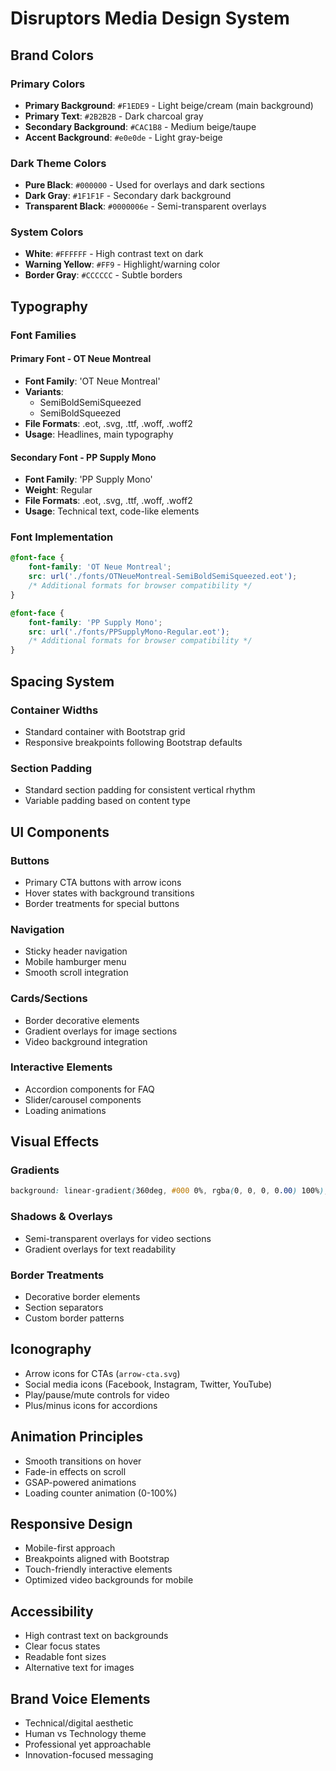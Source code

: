 # Disruptors Media Design System

## Brand Colors

### Primary Colors
- **Primary Background**: `#F1EDE9` - Light beige/cream (main background)
- **Primary Text**: `#2B2B2B` - Dark charcoal gray
- **Secondary Background**: `#CAC1B8` - Medium beige/taupe
- **Accent Background**: `#e0e0de` - Light gray-beige

### Dark Theme Colors
- **Pure Black**: `#000000` - Used for overlays and dark sections
- **Dark Gray**: `#1F1F1F` - Secondary dark background
- **Transparent Black**: `#0000006e` - Semi-transparent overlays

### System Colors
- **White**: `#FFFFFF` - High contrast text on dark
- **Warning Yellow**: `#FF9` - Highlight/warning color
- **Border Gray**: `#CCCCCC` - Subtle borders

## Typography

### Font Families

#### Primary Font - OT Neue Montreal
- **Font Family**: 'OT Neue Montreal'
- **Variants**: 
  - SemiBoldSemiSqueezed
  - SemiBoldSqueezed
- **File Formats**: .eot, .svg, .ttf, .woff, .woff2
- **Usage**: Headlines, main typography

#### Secondary Font - PP Supply Mono
- **Font Family**: 'PP Supply Mono'
- **Weight**: Regular
- **File Formats**: .eot, .svg, .ttf, .woff, .woff2
- **Usage**: Technical text, code-like elements

### Font Implementation
```css
@font-face {
    font-family: 'OT Neue Montreal';
    src: url('./fonts/OTNeueMontreal-SemiBoldSemiSqueezed.eot');
    /* Additional formats for browser compatibility */
}

@font-face {
    font-family: 'PP Supply Mono';
    src: url('./fonts/PPSupplyMono-Regular.eot');
    /* Additional formats for browser compatibility */
}
```

## Spacing System

### Container Widths
- Standard container with Bootstrap grid
- Responsive breakpoints following Bootstrap defaults

### Section Padding
- Standard section padding for consistent vertical rhythm
- Variable padding based on content type

## UI Components

### Buttons
- Primary CTA buttons with arrow icons
- Hover states with background transitions
- Border treatments for special buttons

### Navigation
- Sticky header navigation
- Mobile hamburger menu
- Smooth scroll integration

### Cards/Sections
- Border decorative elements
- Gradient overlays for image sections
- Video background integration

### Interactive Elements
- Accordion components for FAQ
- Slider/carousel components
- Loading animations

## Visual Effects

### Gradients
```css
background: linear-gradient(360deg, #000 0%, rgba(0, 0, 0, 0.00) 100%);
```

### Shadows & Overlays
- Semi-transparent overlays for video sections
- Gradient overlays for text readability

### Border Treatments
- Decorative border elements
- Section separators
- Custom border patterns

## Iconography
- Arrow icons for CTAs (`arrow-cta.svg`)
- Social media icons (Facebook, Instagram, Twitter, YouTube)
- Play/pause/mute controls for video
- Plus/minus icons for accordions

## Animation Principles
- Smooth transitions on hover
- Fade-in effects on scroll
- GSAP-powered animations
- Loading counter animation (0-100%)

## Responsive Design
- Mobile-first approach
- Breakpoints aligned with Bootstrap
- Touch-friendly interactive elements
- Optimized video backgrounds for mobile

## Accessibility
- High contrast text on backgrounds
- Clear focus states
- Readable font sizes
- Alternative text for images

## Brand Voice Elements
- Technical/digital aesthetic
- Human vs Technology theme
- Professional yet approachable
- Innovation-focused messaging